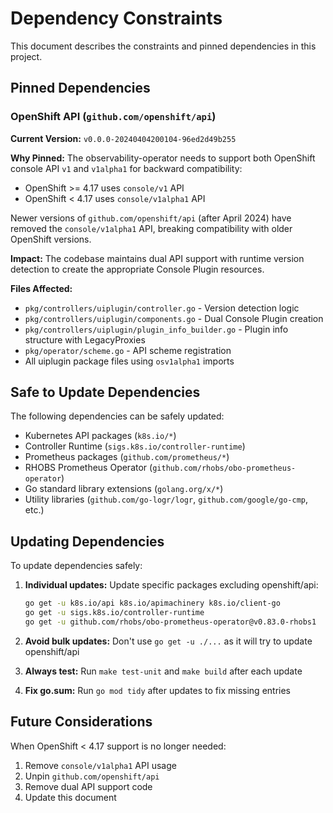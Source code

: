 # Dependency Constraints

This document describes the constraints and pinned dependencies in this project.

## Pinned Dependencies

### OpenShift API (`github.com/openshift/api`)

**Current Version:** `v0.0.0-20240404200104-96ed2d49b255`

**Why Pinned:** The observability-operator needs to support both OpenShift console API `v1` and `v1alpha1` for backward compatibility:
- OpenShift >= 4.17 uses `console/v1` API  
- OpenShift < 4.17 uses `console/v1alpha1` API

Newer versions of `github.com/openshift/api` (after April 2024) have removed the `console/v1alpha1` API, breaking compatibility with older OpenShift versions.

**Impact:** The codebase maintains dual API support with runtime version detection to create the appropriate Console Plugin resources.

**Files Affected:**
- `pkg/controllers/uiplugin/controller.go` - Version detection logic
- `pkg/controllers/uiplugin/components.go` - Dual Console Plugin creation
- `pkg/controllers/uiplugin/plugin_info_builder.go` - Plugin info structure with LegacyProxies
- `pkg/operator/scheme.go` - API scheme registration
- All uiplugin package files using `osv1alpha1` imports

## Safe to Update Dependencies

The following dependencies can be safely updated:
- Kubernetes API packages (`k8s.io/*`)
- Controller Runtime (`sigs.k8s.io/controller-runtime`)
- Prometheus packages (`github.com/prometheus/*`)
- RHOBS Prometheus Operator (`github.com/rhobs/obo-prometheus-operator`)
- Go standard library extensions (`golang.org/x/*`)
- Utility libraries (`github.com/go-logr/logr`, `github.com/google/go-cmp`, etc.)

## Updating Dependencies

To update dependencies safely:

1. **Individual updates:** Update specific packages excluding openshift/api:
   ```bash
   go get -u k8s.io/api k8s.io/apimachinery k8s.io/client-go
   go get -u sigs.k8s.io/controller-runtime
   go get -u github.com/rhobs/obo-prometheus-operator@v0.83.0-rhobs1
   ```

2. **Avoid bulk updates:** Don't use `go get -u ./...` as it will try to update openshift/api

3. **Always test:** Run `make test-unit` and `make build` after each update

4. **Fix go.sum:** Run `go mod tidy` after updates to fix missing entries

## Future Considerations

When OpenShift < 4.17 support is no longer needed:
1. Remove `console/v1alpha1` API usage
2. Unpin `github.com/openshift/api` 
3. Remove dual API support code
4. Update this document 